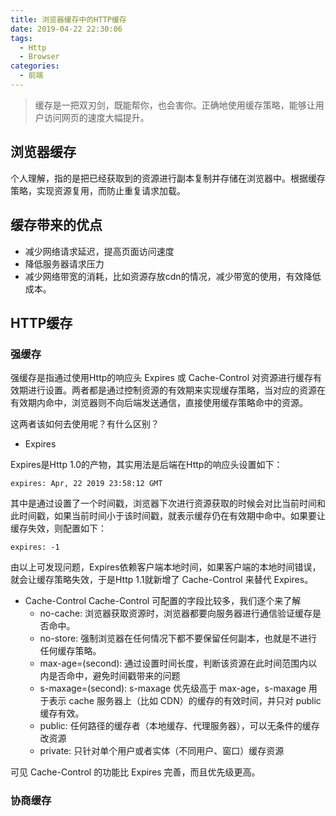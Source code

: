 ```yaml
---
title: 浏览器缓存中的HTTP缓存
date: 2019-04-22 22:30:06
tags:
  - Http
  - Browser
categories:
  - 前端
---
```


> 缓存是一把双刃剑，既能帮你，也会害你。正确地使用缓存策略，能够让用户访问网页的速度大幅提升。

## 浏览器缓存

个人理解，指的是把已经获取到的资源进行副本复制并存储在浏览器中。根据缓存策略，实现资源复用，而防止重复请求加载。

## 缓存带来的优点

- 减少网络请求延迟，提高页面访问速度
- 降低服务器请求压力
- 减少网络带宽的消耗，比如资源存放cdn的情况，减少带宽的使用，有效降低成本。

## HTTP缓存

### 强缓存

强缓存是指通过使用Http的响应头 Expires 或 Cache-Control 对资源进行缓存有效期进行设置。两者都是通过控制资源的有效期来实现缓存策略，当对应的资源在有效期内命中，浏览器则不向后端发送通信，直接使用缓存策略命中的资源。

这两者该如何去使用呢？有什么区别？

- Expires

Expires是Http 1.0的产物，其实用法是后端在Http的响应头设置如下：
```
expires: Apr, 22 2019 23:58:12 GMT
```
其中是通过设置了一个时间戳，浏览器下次进行资源获取的时候会对比当前时间和此时间戳，如果当前时间小于该时间戳，就表示缓存仍在有效期中命中。如果要让缓存失效，则配置如下：

```
expires: -1
```

由以上可发现问题，Expires依赖客户端本地时间，如果客户端的本地时间错误，就会让缓存策略失效，于是Http 1.1就新增了 Cache-Control 来替代 Expires。

- Cache-Control
Cache-Control 可配置的字段比较多，我们逐个来了解
  - no-cache: 浏览器获取资源时，浏览器都要向服务器进行通信验证缓存是否命中。
  - no-store: 强制浏览器在任何情况下都不要保留任何副本，也就是不进行任何缓存策略。
  - max-age=(second): 通过设置时间长度，判断该资源在此时间范围内以内是否命中，避免时间戳带来的问题
  - s-maxage=(second): s-maxage 优先级高于 max-age，s-maxage 用于表示 cache 服务器上（比如 CDN）的缓存的有效时间，并只对 public 缓存有效。
  - public: 任何路径的缓存者（本地缓存、代理服务器），可以无条件的缓存改资源
  - private: 只针对单个用户或者实体（不同用户、窗口）缓存资源

可见 Cache-Control 的功能比 Expires 完善，而且优先级更高。

### 协商缓存

